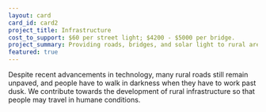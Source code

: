 ```yaml
---
layout: card
card_id: card2
project_title: Infrastructure
cost_to_support: $60 per street light; $4200 - $5000 per bridge.
project_summary: Providing roads, bridges, and solar light to rural areas.
featured: true
---
```

<p>Despite recent advancements in technology, many rural roads still remain unpaved, and people have to walk in darkness when they have to work past dusk. We contribute towards the development of rural infrastructure so that people may travel in humane conditions.</p>

